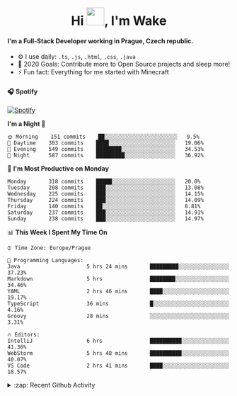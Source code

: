 <h1 align="center">Hi <img src="https://raw.githubusercontent.com/MrWakeCZ/MrWakeCZ/master/Hi.gif" width="40px" />, I'm Wake</h1>

#### I'm a Full-Stack Developer working in Prague, Czech republic.
- ⚙️ I use daily: `.ts`, `.js`, `.html`, `.css`, `.java`
- 🥅 2020 Goals: Contribute more to Open Source projects and sleep more!
- ⚡ Fun fact: Everything for me started with Minecraft

#### 🎧 Spotify
[![Spotify](https://novatorem-delta-eight.vercel.app/api/spotify)](https://open.spotify.com/user/wakeecz)

<!--START_SECTION:waka-->
**I'm a Night 🦉** 

```text
🌞 Morning    151 commits    ██░░░░░░░░░░░░░░░░░░░░░░░   9.5% 
🌆 Daytime    303 commits    ████░░░░░░░░░░░░░░░░░░░░░   19.06% 
🌃 Evening    549 commits    ████████░░░░░░░░░░░░░░░░░   34.53% 
🌙 Night      587 commits    █████████░░░░░░░░░░░░░░░░   36.92%

```
📅 **I'm Most Productive on Monday** 

```text
Monday       318 commits    █████░░░░░░░░░░░░░░░░░░░░   20.0% 
Tuesday      208 commits    ███░░░░░░░░░░░░░░░░░░░░░░   13.08% 
Wednesday    225 commits    ███░░░░░░░░░░░░░░░░░░░░░░   14.15% 
Thursday     224 commits    ███░░░░░░░░░░░░░░░░░░░░░░   14.09% 
Friday       140 commits    ██░░░░░░░░░░░░░░░░░░░░░░░   8.81% 
Saturday     237 commits    ███░░░░░░░░░░░░░░░░░░░░░░   14.91% 
Sunday       238 commits    ███░░░░░░░░░░░░░░░░░░░░░░   14.97%

```


📊 **This Week I Spent My Time On** 

```text
⌚︎ Time Zone: Europe/Prague

💬 Programming Languages: 
Java                     5 hrs 24 mins       █████████░░░░░░░░░░░░░░░░   37.23% 
Markdown                 5 hrs               ████████░░░░░░░░░░░░░░░░░   34.46% 
YAML                     2 hrs 46 mins       ████░░░░░░░░░░░░░░░░░░░░░   19.17% 
TypeScript               36 mins             █░░░░░░░░░░░░░░░░░░░░░░░░   4.16% 
Groovy                   28 mins             ░░░░░░░░░░░░░░░░░░░░░░░░░   3.31%

🔥 Editors: 
IntelliJ                 6 hrs               ██████████░░░░░░░░░░░░░░░   41.36% 
WebStorm                 5 hrs 48 mins       ██████████░░░░░░░░░░░░░░░   40.07% 
VS Code                  2 hrs 41 mins       ████░░░░░░░░░░░░░░░░░░░░░   18.57%

```


<!--END_SECTION:waka-->

<details>
  <summary>:zap: Recent Github Activity</summary>

<!--START_SECTION:activity-->
1. 🎉 Merged PR [#10](https://github.com//craftmania-cz/craftmanager/pull/10) in [craftmania-cz/craftmanager](https://github.com//craftmania-cz/craftmanager)
2. 🎉 Merged PR [#11](https://github.com//craftmania-cz/craftmanager/pull/11) in [craftmania-cz/craftmanager](https://github.com//craftmania-cz/craftmanager)
3. ❗️ Closed issue [#25](https://github.com//waked-cz/corgi/issues/25) in [waked-cz/corgi](https://github.com//waked-cz/corgi)
4. ❗️ Closed issue [#50](https://github.com//waked-cz/corgi/issues/50) in [waked-cz/corgi](https://github.com//waked-cz/corgi)
5. ❗️ Closed issue [#61](https://github.com//waked-cz/corgi/issues/61) in [waked-cz/corgi](https://github.com//waked-cz/corgi)
<!--END_SECTION:activity-->

</details>
